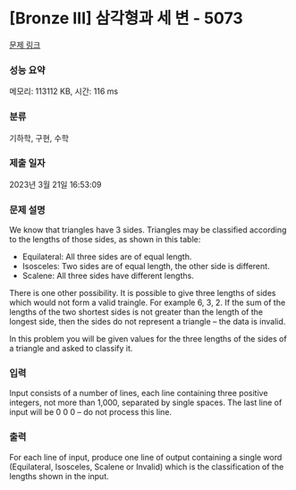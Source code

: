 # [Bronze III] 삼각형과 세 변 - 5073 

[문제 링크](https://www.acmicpc.net/problem/5073) 

### 성능 요약

메모리: 113112 KB, 시간: 116 ms

### 분류

기하학, 구현, 수학

### 제출 일자

2023년 3월 21일 16:53:09

### 문제 설명

<p>We know that triangles have 3 sides. Triangles may be classified according to the lengths of those sides, as shown in this table:</p>

<ul>
	<li>Equilateral: All three sides are of equal length.</li>
	<li>Isosceles: Two sides are of equal length, the other side is different.</li>
	<li>Scalene: All three sides have different lengths.</li>
</ul>

<p>There is one other possibility. It is possible to give three lengths of sides which would not form a valid traingle. For example 6, 3, 2. If the sum of the lengths of the two shortest sides is not greater than the length of the longest side, then the sides do not represent a triangle – the data is invalid.</p>

<p>In this problem you will be given values for the three lengths of the sides of a triangle and asked to classify it. </p>

### 입력 

 <p>Input consists of a number of lines, each line containing three positive integers, not more than 1,000, separated by single spaces. The last line of input will be 0 0 0 – do not process this line.</p>

### 출력 

 <p>For each line of input, produce one line of output containing a single word (Equilateral, Isosceles, Scalene or Invalid) which is the classification of the lengths shown in the input.</p>

